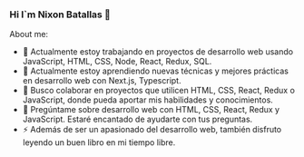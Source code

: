 

### Hi I`m Nixon Batallas 👋
About me:


- 🔭 Actualmente estoy trabajando en proyectos de desarrollo web usando JavaScript, HTML, CSS, Node, React, Redux, SQL.
- 🌱 Actualmente estoy aprendiendo nuevas técnicas y mejores prácticas en desarrollo web con Next.js, Typescript.
- 👯 Busco colaborar en proyectos que utilicen HTML, CSS, React, Redux o JavaScript, donde pueda aportar mis habilidades y conocimientos.
- 💬 Pregúntame sobre desarrollo web con HTML, CSS, React, Redux y JavaScript. Estaré encantado de ayudarte con tus preguntas.
- ⚡ Además de ser un apasionado del desarrollo web, también disfruto leyendo un buen libro en mi tiempo libre.
